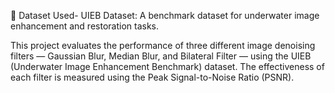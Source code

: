 📂 Dataset Used- 
UIEB Dataset: A benchmark dataset for underwater image enhancement and restoration tasks.

This project evaluates the performance of three different image denoising filters — Gaussian Blur, Median Blur, and Bilateral Filter — using the UIEB (Underwater Image Enhancement Benchmark) dataset. The effectiveness of each filter is measured using the Peak Signal-to-Noise Ratio (PSNR).


